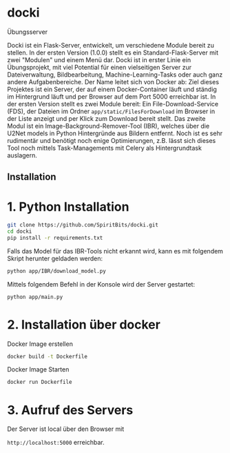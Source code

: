 # docki
Übungsserver

Docki ist ein Flask-Server, entwickelt, um verschiedene Module bereit zu stellen. In der ersten Version (1.0.0) stellt es ein Standard-Flask-Server mit zwei "Modulen" und einem Menü dar. 
Docki ist in erster Linie ein Übungsprojekt, mit viel Potential für einen vielseitigen Server zur Dateiverwaltung, Bildbearbeitung, Machine-Learning-Tasks oder auch ganz andere Aufgabenbereiche. Der Name leitet sich von Docker ab: Ziel dieses Projektes ist ein Server, der auf einem Docker-Container läuft und ständig im Hintergrund läuft und per Browser auf dem Port 5000 erreichbar ist.
In der ersten Version stellt es zwei Module bereit: Ein File-Download-Service (FDS), der Dateien im Ordner `app/static/FilesForDownload` im Browser in der Liste anzeigt und per Klick zum Download bereit stellt. Das zweite Modul ist ein Image-Background-Remover-Tool (IBR), welches über die U2Net models in Python Hintergründe aus Bildern entfernt. 
Noch ist es sehr rudimentär und benötigt noch enige Optimierungen, z.B. lässt sich dieses Tool noch mittels Task-Managements mit Celery als Hintergrundtask auslagern.

## Installation

# 1. Python Installation

```bash
git clone https://github.com/SpiritBits/docki.git
cd docki
pip install -r requirements.txt
```

Falls das Model für das IBR-Tools nicht erkannt wird, kann es mit folgendem Skript herunter geldaden werden:

```bash
python app/IBR/download_model.py
```


Mittels folgendem Befehl in der Konsole wird der Server gestartet:

```bash
python app/main.py
```

# 2.  Installation über docker

Docker Image erstellen

```bash
docker build -t Dockerfile
```

Docker Image Starten

```bash
docker run Dockerfile
```

# 3. Aufruf des Servers

Der Server ist local über den Browser mit 

`http://localhost:5000` erreichbar.





